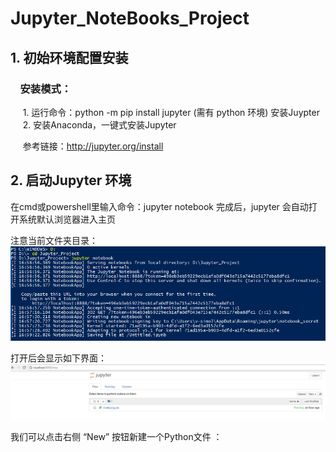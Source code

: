 # Jupyter_NoteBooks_Project
## 1. 初始环境配置安装
###     安装模式：
      1. 运行命令：python -m pip install jupyter (需有 python 环境) 安装Juypter <br>
      2. 安装Anaconda，一键式安装Jupyter
      
      参考链接：http://jupyter.org/install
      
##  2. 启动Jupyter 环境
在cmd或powershell里输入命令：jupyter notebook 
完成后，jupyter 会自动打开系统默认浏览器进入主页

注意当前文件夹目录：
![GitHub](https://github.com/SimonLix/Jupyter_NoteBooks_Project/blob/master/Capture.PNG "GitHub, Simon")

打开后会显示如下界面：
![GitHub](https://github.com/SimonLix/Jupyter_NoteBooks_Project/blob/master/pic_jupyter_portal.PNG "GitHub, Simon")

我们可以点击右侧 “New” 按钮新建一个Python文件 ： 
